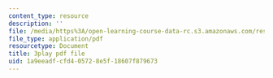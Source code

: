 ```yaml
---
content_type: resource
description: ''
file: /media/https%3A/open-learning-course-data-rc.s3.amazonaws.com/res-3-003-learn-to-build-your-own-videogame-with-the-unity-game-engine-and-microsoft-kinect-january-iap-2017/1a9eeadfcfd405728e5f18607f879673_a4snWHyNTJ4.pdf
file_type: application/pdf
resourcetype: Document
title: 3play pdf file
uid: 1a9eeadf-cfd4-0572-8e5f-18607f879673
---
```

